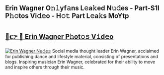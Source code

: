 ## Erin Wagner O𝚗𝚕yf𝚊ns L𝚎a𝚔ed N𝚞𝚍es - Part-S1l P𝚑𝚘tos Vi𝚍𝚎o - H𝚘𝚝 Part L𝚎a𝚔s MoYtp

# <h2><a href="http://kfeerb8.oniu.top/?m=Erin+Wagner">🔗👉 🔴 Erin Wagner P𝚑ot𝚘𝚜 V𝚒d𝚎o</a></h2>

[![Erin Wagner Nu𝚍e𝚜](https://i.imgur.com/0qMVB7G.gif)](http://kfeerb8.oniu.top/?m=Erin+Wagner)
Social media thought leader Erin Wagner, acclaimed for publishing dance and lifestyle material, consisting of presentations and blogs. Inspiring musician Erin Wagner, celebrated for their ability to move and inspire others through their music.  
